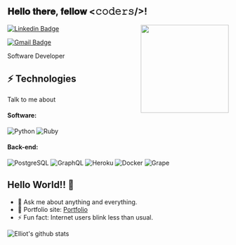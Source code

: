 
<h2> 𝐇𝐞𝐥𝐥𝐨 𝐭𝐡𝐞𝐫𝐞, 𝐟𝐞𝐥𝐥𝐨𝐰 <𝚌𝚘𝚍𝚎𝚛𝚜/>! </h2>

<img align='right' src='https://user-images.githubusercontent.com/5713670/87202985-820dcb80-c2b6-11ea-9f56-7ec461c497c3.gif' width='200"'>

[![Linkedin Badge](https://img.shields.io/badge/-elliotolbright-blue?style=flat-square&logo=Linkedin&logoColor=white&link=https://www.linkedin.com/in/elliotolbright/)](https://www.linkedin.com/in/elliotolbright/) 


[![Gmail Badge](https://img.shields.io/badge/-elliotolbright@gmail.com-c14438?style=flat-square&logo=Gmail&logoColor=white&link=mailto:elliotolbright@gmail.com)](mailto:elliotolbright@gmail.com)

Software Developer
## ⚡ Technologies
Talk to me about
#### Software:

![Python](http://img.shields.io/badge/-Python-3776AB?style=flat-square&logo=python&logoColor=ffff4a)
![Ruby](http://img.shields.io/badge/-Ruby-CC342D?style=flat-square&logo=ruby&logoColor=ffe8e8)

#### Back-end:


![PostgreSQL](https://img.shields.io/badge/-PostgreSQL-336791?style=flat-square&logo=postgresql)
![GraphQL](https://img.shields.io/badge/-GraphQL-E10098?style=flat-square&logo=graphql&logoColor=ffffff)
![Heroku](https://img.shields.io/badge/-Heroku-430098?style=flat-square&logo=heroku&logoColor=ffffff)
![Docker](https://img.shields.io/badge/-Docker-black?style=flat-square&logo=docker)
![Grape](https://img.shields.io/badge/-Grape-blueviolet)


## Hello World!! 🤔
- 💬 Ask me about anything and everything.
- 🎯 Portfolio site: [Portfolio](https://terminal.turing.edu/profiles/1004)
- ⚡ Fun fact: Internet users blink less than usual.

![Elliot's github stats](https://github-readme-stats.vercel.app/api?username=elliotolbright&hide=["issues"]&show_icons=true)


